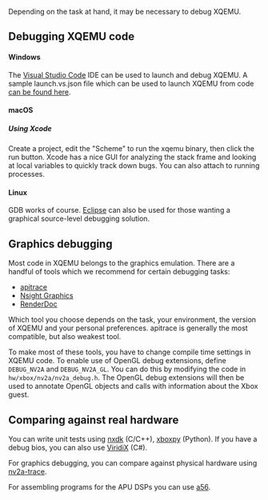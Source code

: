 Depending on the task at hand, it may be necessary to debug XQEMU.

## Debugging XQEMU code

#### Windows
The [Visual Studio Code](https://code.visualstudio.com/) IDE can be used to launch and debug XQEMU. A sample launch.vs.json file which can be used to launch XQEMU from code [can be found here](https://raw.githubusercontent.com/xqemu/xqemu.com/master/samples/launch.vs.json).

#### macOS
##### Using Xcode
Create a project, edit the "Scheme" to run the xqemu binary, then click the run
button. Xcode has a nice GUI for analyzing the stack frame and looking at local
variables to quickly track down bugs. You can also attach to running processes.

#### Linux
GDB works of course. [Eclipse](https://www.eclipse.org/cdt/) can also be used
for those wanting a graphical source-level debugging solution.

## Graphics debugging

Most code in XQEMU belongs to the graphics emulation.
There are a handful of tools which we recommend for certain debugging tasks:

* [apitrace](https://apitrace.github.io/)
* [Nsight Graphics](https://developer.nvidia.com/nsight-graphics)
* [RenderDoc](https://renderdoc.org/)

Which tool you choose depends on the task, your environment, the version of XQEMU and your personal preferences.
apitrace is generally the most compatible, but also weakest tool.

To make most of these tools, you have to change compile time settings in XQEMU code.
To enable use of OpenGL debug extensions, define `DEBUG_NV2A` and `DEBUG_NV2A_GL`.
You can do this by modifying the code in `hw/xbox/nv2a/nv2a_debug.h`.
The OpenGL debug extensions will then be used to annotate OpenGL objects and calls with information about the Xbox guest.

## Comparing against real hardware

You can write unit tests using [nxdk](https://github.com/XboxDev/nxdk) (C/C++), [xboxpy](https://github.com/xboxdev/xboxpy) (Python).
If you have a debug bios, you can also use [ViridiX](https://github.com/XboxDev/ViridiX) (C#).

For graphics debugging, you can compare against physical hardware using [nv2a-trace](https://github.com/XboxDev/nv2a-trace).

For assembling programs for the APU DSPs you can use [a56](https://github.com/xboxdev/a56).
